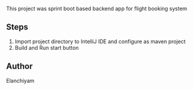 This project was sprint boot based backend app for flight booking system

## Steps

1. Import project directory to IntelliJ IDE and configure as maven project
2. Build and  Run start button


## Author
Elanchiyam

